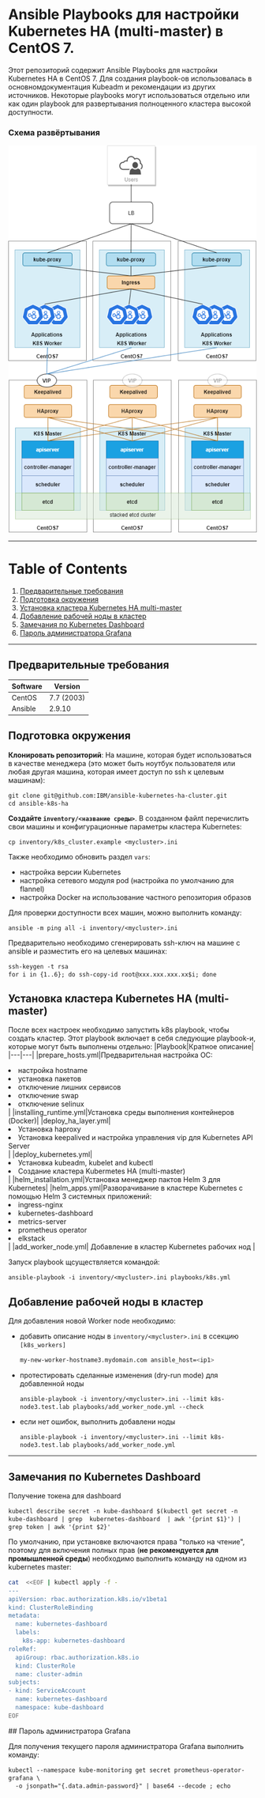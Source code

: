 # Ansible Playbooks для настройки Kubernetes HA (multi-master) в CentOS 7.

Этот репозиторий содержит Ansible Playbooks для настройки Kubernetes HA в CentOS 7. Для создания playbook-ов использовалась в основномдокументация Kubeadm и рекомендации из других источников. Некоторые playbooks могут использоваться отдельно или как один playbook для развертывания полноценного кластера высокой доступности.

### Схема развёртывания
![Kubernates HA cluster (multi-master) ](/images/kubernetes_ha_cluster.png)

---
# Table of Contents
1. [Предварительные требования](#requirements)
2. [Подготовка окружения](#prepare)
3. [Установка кластера Kubernetes HA multi-master](#k8s_ha_installation)
4. [Добавление рабочей ноды в кластер](#add_worker_node)
5. [Замечания по Kubernetes Dashboard](#dashboard_comment)
6. [Пароль администратора Grafana](#grafana_password)
---
## <a name="requirements">Предварительные требования</a>

|Software|Version|
|---|---|
|CentOS|7.7 (2003)|
|Ansible|2.9.10|

## <a name="prepare">Подготовка окружения</a>

**Клонировать репозиторий**: На машине, которая будет использоваться в качестве менеджера (это может быть ноутбук пользователя или любая другая машина, которая имеет доступ по ssh к целевым машинам):

```shell
git clone git@github.com:IBM/ansible-kubernetes-ha-cluster.git
cd ansible-k8s-ha
```

**Создайте `inventory/<название среды>`**. В созданном файлt перечислить свои машины и конфигурационные параметры кластера Kubernetes:

```shell
cp inventory/k8s_cluster.example <mycluster>.ini
```

Также необходимо обновить раздел `vars`:
- настройка версии Kubernetes
- настройка сетевого модуля pod (настройка по умолчанию для flannel)
- настройка Docker на использование частного репозитория образов

Для проверки доступности всех машин, можно выполнить команду:

```shell
ansible -m ping all -i inventory/<mycluster>.ini
```

Предварительно необходимо сгенерировать ssh-ключ на машине с ansible и разместить его на целевых машинах:

```shell
ssh-keygen -t rsa
for i in {1..6}; do ssh-copy-id root@xxx.xxx.xxx.xx$i; done
```


## <a name="prepare">Установка кластера Kubernetes HA (multi-master)</a>

После всех настроек необходимо запустить k8s playbook, чтобы создать кластер. Этот playbook включает в себя следующие playbook-и, которые могут быть выполнены отдельно:
|Playbook|Кратное описание|
|---|---|
|prepare_hosts.yml|Предварительная настройка ОС:<br><li>настройка hostname</li><li>установка пакетов</li><li>отключение лишних сервисов</li><li>отключение swap</li><li>отключение selinux</li>|
|installing_runtime.yml|Установка среды выполнения контейнеров (Docker)|
|deploy_ha_layer.yml|<li>Установка haproxy</li><li>Установка keepalived и настройка управления vip для Kubernetes API Server</li>|
|deploy_kubernetes.yml|<li>Установка kubeadm, kubelet and kubectl</li><li>Создание кластера Kubermetes HA (multi-master)</li>|
|helm_installation.yml|Установка менеджер пактов Helm 3 для Kubernetes|
|helm_apps.yml|Разворачивание в кластере Kubernetes с помощью Helm 3 системных приложений: <br><li>ingress-nginx</li><li>kubernetes-dashboard</li><li>metrics-server</li><li>prometheus operator</li><li>elkstack</li> |
|add_worker_node.yml| Добавление в кластер Kubernetes рабочих нод |

Запуск playbook щсуществляется командой:
```shell
ansible-playbook -i inventory/<mycluster>.ini playbooks/k8s.yml
```

## <a name="add_worker_node">Добавление рабочей ноды в кластер</a>
Для добавления новой Worker node необходимо:

- добавить описание ноды в `inventory/<mycluster>.ini` в ссекцию `[k8s_workers]`

    ```bash
    my-new-worker-hostname3.mydomain.com ansible_host=<ip1>
    ```

- протестировать сделанные изменения (dry-run mode) для добавленной ноды
    ```shell
    ansible-playbook -i inventory/<mycluster>.ini --limit k8s-node3.test.lab playbooks/add_worker_node.yml --check
    ```
- если нет ошибок, выполнить добавлени ноды
    ```shell
    ansible-playbook -i inventory/<mycluster>.ini --limit k8s-node3.test.lab playbooks/add_worker_node.yml
    ```
---

## <a name="dashboard_comment">Замечания по Kubernetes Dashboard</a>

Получение токена для dashboard

```shell
kubectl describe secret -n kube-dashboard $(kubectl get secret -n kube-dashboard | grep  kubernetes-dashboard  | awk '{print $1}') | grep token | awk '{print $2}'
```

По умолчанию, при установке включаются права "только на чтение", поэтому для включения полных прав (**не рекомендуется для промышленной среды**) необходимо выполнить команду на одном из kubernetes master:

```bash
cat  <<EOF | kubectl apply -f -
---
apiVersion: rbac.authorization.k8s.io/v1beta1
kind: ClusterRoleBinding
metadata:
  name: kubernetes-dashboard
  labels:
    k8s-app: kubernetes-dashboard
roleRef:
  apiGroup: rbac.authorization.k8s.io
  kind: ClusterRole
  name: cluster-admin
subjects:
- kind: ServiceAccount
  name: kubernetes-dashboard
  namespace: kube-dashboard
EOF
```

##<a name="grafana_password"> Пароль администратора Grafana</a>

Для получения текущего пароля администратора Grafana выполнить команду:

```shell
kubectl --namespace kube-monitoring get secret prometheus-operator-grafana \
  -o jsonpath="{.data.admin-password}" | base64 --decode ; echo
```

